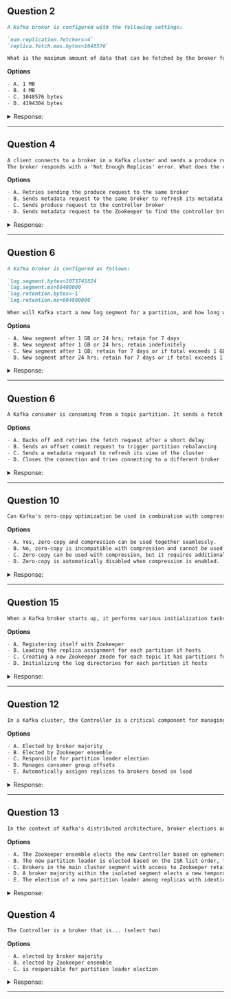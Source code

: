 ## Question 2

```markdown
A Kafka broker is configured with the following settings:

`num.replication.fetchers=4`  
`replica.fetch.max.bytes=1048576`

What is the maximum amount of data that can be fetched by the broker for replication purposes in a single request?
```

**Options**

```markdown
- A. 1 MB
- B. 4 MB
- C. 1048576 bytes
- D. 4194304 bytes
```

<details><summary>Response:</summary>

**Answer:** A

**Explanation:**

```markdown
`replica.fetch.max.bytes` is the per-fetcher limit, set to 1 MB (1048576 bytes).  
Each of the 4 fetchers operates independently, so per request the max fetch size is 1 MB.

- A. Correct — per fetch request limit is 1 MB.
- B. Incorrect — 4 MB is total across all fetchers, not per request.
- C. Correct in bytes but answer expects MB format, so A preferred.
- D. Incorrect — 4 * 1 MB = 4 MB total across fetchers, not per request.
```

</details>

---

## Question 4

```markdown
A client connects to a broker in a Kafka cluster and sends a produce request for a topic partition.  
The broker responds with a 'Not Enough Replicas' error. What does the client do next?
```

**Options**

```markdown
- A. Retries sending the produce request to the same broker
- B. Sends metadata request to the same broker to refresh its metadata
- C. Sends produce request to the controller broker
- D. Sends metadata request to the Zookeeper to find the controller broker
```

<details><summary>Response:</summary>

**Answer:** B

**Explanation:**

```markdown
Upon 'Not Enough Replicas' error, the client refreshes its metadata from the broker to get updated ISR and broker status.  
The client does not contact the controller or Zookeeper directly.

- A. Incorrect — retry without metadata update unlikely to succeed.
- B. Correct — refresh metadata to get latest ISR info.
- C. Incorrect — produce requests go to leader brokers, not necessarily controller.
- D. Incorrect — clients do not query Zookeeper directly.
```

</details>

---

## Question 6

```markdown
A Kafka broker is configured as follows:

`log.segment.bytes=1073741824`  
`log.segment.ms=86400000`  
`log.retention.bytes=-1`  
`log.retention.ms=604800000`

When will Kafka start a new log segment for a partition, and how long will the old segments be retained?
```

**Options**

```markdown
- A. New segment after 1 GB or 24 hrs; retain for 7 days
- B. New segment after 1 GB or 24 hrs; retain indefinitely
- C. New segment after 1 GB; retain for 7 days or if total exceeds 1 GB
- D. New segment after 24 hrs; retain for 7 days or if total exceeds 1 GB
```

<details><summary>Response:</summary>

**Answer:** A

**Explanation:**

```markdown
Kafka rolls log segments on reaching either size (`1GB`) or time (`24 hours`).  
Retention deletes old segments older than 7 days (`log.retention.ms=604800000`).  
Size-based retention is disabled (`log.retention.bytes=-1`).

- A. Correct — segment rolling and retention times match this option.
- B. Incorrect — retention is time-based, not indefinite.
- C. Incorrect — size retention disabled.
- D. Incorrect — segments roll on size or time, not time alone.
```

</details>

---

## Question 6

```markdown
A Kafka consumer is consuming from a topic partition. It sends a fetch request to the broker and receives a 'Replica Not Available' error. What is the consumer's next action?

```

**Options**

```markdown
- A. Backs off and retries the fetch request after a short delay
- B. Sends an offset commit request to trigger partition rebalancing
- C. Sends a metadata request to refresh its view of the cluster
- D. Closes the connection and tries connecting to a different broker
```

<details><summary>Response:</summary>

**Answer:** C

**Explanation:**

```markdown
The consumer should refresh metadata to identify a healthy broker that can serve the partition. Rebalancing, retries, or switching brokers won't help without fresh metadata.

- A. Not optimal, consumer needs updated metadata first.
- B. Offset commit doesn't solve replica availability.
- C. Correct — refresh metadata to get current cluster info.
- D. Closing connection unnecessarily without metadata update.
```

</details>

---

## Question 10

```markdown
Can Kafka's zero-copy optimization be used in combination with compression?

```

**Options**

```markdown
- A. Yes, zero-copy and compression can be used together seamlessly.
- B. No, zero-copy is incompatible with compression and cannot be used together.
- C. Zero-copy can be used with compression, but it requires additional configuration.
- D. Zero-copy is automatically disabled when compression is enabled.
```

<details><summary>Response:</summary>

**Answer:** A

**Explanation:**

```markdown
Zero-copy works independently of compression. Compression happens at the producer before data hits disk. Zero-copy transfers data from disk to network socket efficiently, so both can operate seamlessly.

- A. Correct — both work together naturally.
- B. False — no incompatibility.
- C. False — no extra config needed.
- D. False — zero-copy is not disabled.
```

</details>

---

## Question 15

```markdown
When a Kafka broker starts up, it performs various initialization tasks. Which of the following is NOT one of these tasks?

```

**Options**

```markdown
- A. Registering itself with Zookeeper
- B. Loading the replica assignment for each partition it hosts
- C. Creating a new Zookeeper znode for each topic it has partitions for
- D. Initializing the log directories for each partition it hosts
```

<details><summary>Response:</summary>

**Answer:** C

**Explanation:**

```markdown
Topic znodes are created during topic creation, not broker startup. Broker startup includes registering with Zookeeper, loading replica assignments, and initializing log directories.

- A. Broker registers itself with Zookeeper at startup.
- B. Broker loads its partition replica assignments.
- C. Correct — broker does not create topic znodes.
- D. Broker initializes log directories for its partitions.
```

</details>

---

## Question 12

```markdown
In a Kafka cluster, the Controller is a critical component for managing cluster state. Which of the following statements accurately describe the role and election of the Controller? (Select two)

```

**Options**

```markdown
- A. Elected by broker majority
- B. Elected by Zookeeper ensemble
- C. Responsible for partition leader election
- D. Manages consumer group offsets
- E. Automatically assigns replicas to brokers based on load
```

<details><summary>Response:</summary>

**Answer:** B and C

**Explanation:**

```markdown
- B. Correct — the Controller is elected by the Zookeeper ensemble using ephemeral znodes.
- C. Correct — the Controller manages partition leader election, especially after failures.
- A. Incorrect — election is not by broker majority.
- D. Incorrect — consumer offset management is handled by Kafka brokers and stored in `__consumer_offsets`.
- E. Incorrect — replica assignment is done at topic creation or manually, not automatically by Controller.

Note: Newer KRaft mode changes this, but Zookeeper is still common.
```

</details>

---

## Question 13

```markdown
In the context of Kafka's distributed architecture, broker elections are vital for cluster health and stability. Consider the following advanced scenarios where Kafka's internal mechanisms must decide on leadership roles:

```

**Options**

```markdown
- A. The Zookeeper ensemble elects the new Controller based on ephemeral node creation sequence.
- B. The new partition leader is elected based on the ISR list order, favoring replicas with the most recent updates.
- C. Brokers in the main cluster segment with access to Zookeeper retain their roles, while isolated brokers step down until connectivity is restored.
- D. A broker majority within the isolated segment elects a new temporary Controller until the network partition is resolved.
- E. The election of a new partition leader among replicas with identical network latency is determined by a random selection process.
```

<details><summary>Response:</summary>

**Answer:** A, B, and C

**Explanation:**

```markdown
- A. Correct — Zookeeper elects Controller via ephemeral nodes based on creation sequence.
- B. Correct — partition leader election uses the ISR list to pick the most recent replica.
- C. Correct — brokers without Zookeeper connection lose leadership roles.
- D. Incorrect — Kafka does not elect Controllers within isolated network segments.
- E. Incorrect — leader election is deterministic, not random.
```

</details>

## Question 4

```markdown
The Controller is a broker that is... (select two)
```

**Options**

```markdown
- A. elected by broker majority
- B. elected by Zookeeper ensemble
- C. is responsible for partition leader election
```

<details><summary>Response:</summary>

**Answer:** B, C

**Explanation:**

```markdown
The Controller broker is elected by the Zookeeper ensemble and is responsible for partition leader election. Only one broker acts as Controller at a time.

- A. Incorrect — not elected by broker majority.
- B. Correct — elected by Zookeeper ensemble.
- C. Correct — responsible for partition leader election.
```

</details>

---
